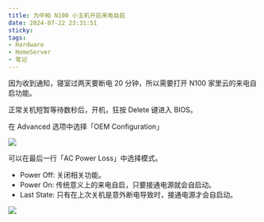 ```yaml
---
title: 为中柏 N100 小主机开启来电自启
date: 2024-07-22 23:31:51
sticky:
tags:
- Hardware
- HomeServer
- 笔记
---
```


因为收到通知，寝室过两天要断电 20 分钟，所以需要打开 N100 家里云的来电自启功能。

正常关机短暂等待数秒后，开机，狂按 Delete 键进入 BIOS。

在 Advanced 选项中选择「OEM Configuration」

![](https://r2-reverse.5435486.xyz/uploads/2024/08/12/669e7e6ae10a4.webp)

可以在最后一行「AC Power Loss」中选择模式。

- Power Off: 关闭相关功能。
- Power On: 传统意义上的来电自启，只要接通电源就会自启动。
- Last State: 只有在上次关机是意外断电导致时，接通电源才会自启动。

![](https://r2-reverse.5435486.xyz/uploads/2024/08/12/669e7e5ab7ad6.webp)
